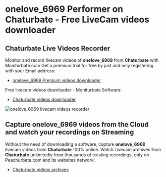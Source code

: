 # onelove_6969 Performer on Chaturbate - Free LiveCam videos downloader

## Chaturbate Live Videos Recorder

Monitor and record livecam videos of **onelove_6969** from **Chaturbate** with Moniturbate.com
Get a premium trial for free by just and only registering with your Email address:
* [onelove_6969 Premium videos downloader](https://moniturbate.com/request-demo-licence-key.html)

Free livecam videos downloader - Moniturbate Software:
* [Chaturbate videos downloader](https://moniturbate.com/moniturbate-download-software.html)

![onelove_6969 livecam videos recorder](https://peachurnet.com/templates/moniturbate-software.png)


## Capture onelove_6969 videos from the Cloud and watch your recordings on Streaming

Without the need of downloading a software, capture **onelove_6969** livecam videos from **Chaturbate** 100% online.
Watch Livecam archives from **Chaturbate** unlimitedly from thousands of existing recordings, only on Peachurbate.com and its websites network:
* [Chaturbate videos archives](https://peachurnet.com/)